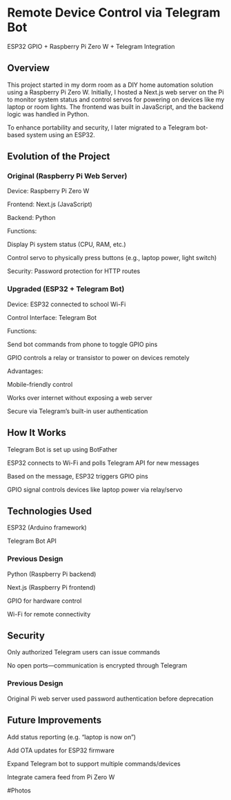# Remote Device Control via Telegram Bot
ESP32 GPIO + Raspberry Pi Zero W + Telegram Integration

## Overview
This project started in my dorm room as a DIY home automation solution using a Raspberry Pi Zero W. Initially, I hosted a Next.js web server on the Pi to monitor system status and control servos for powering on devices like my laptop or room lights. The frontend was built in JavaScript, and the backend logic was handled in Python.

To enhance portability and security, I later migrated to a Telegram bot-based system using an ESP32.

## Evolution of the Project
### Original (Raspberry Pi Web Server)
Device: Raspberry Pi Zero W

Frontend: Next.js (JavaScript)

Backend: Python

Functions:

Display Pi system status (CPU, RAM, etc.)

Control servo to physically press buttons (e.g., laptop power, light switch)

Security: Password protection for HTTP routes

### Upgraded (ESP32 + Telegram Bot)
Device: ESP32 connected to school Wi-Fi

Control Interface: Telegram Bot

Functions:

Send bot commands from phone to toggle GPIO pins

GPIO controls a relay or transistor to power on devices remotely

Advantages:

Mobile-friendly control

Works over internet without exposing a web server

Secure via Telegram’s built-in user authentication

## How It Works
Telegram Bot is set up using BotFather

ESP32 connects to Wi-Fi and polls Telegram API for new messages

Based on the message, ESP32 triggers GPIO pins

GPIO signal controls devices like laptop power via relay/servo

## Technologies Used
ESP32 (Arduino framework)

Telegram Bot API

### Previous Design

Python (Raspberry Pi backend)

Next.js (Raspberry Pi frontend)

GPIO for hardware control

Wi-Fi for remote connectivity

## Security
Only authorized Telegram users can issue commands

No open ports—communication is encrypted through Telegram

### Previous Design

Original Pi web server used password authentication before deprecation

## Future Improvements
Add status reporting (e.g. “laptop is now on”)

Add OTA updates for ESP32 firmware

Expand Telegram bot to support multiple commands/devices

Integrate camera feed from Pi Zero W

#Photos
